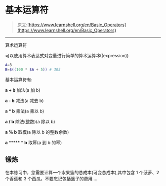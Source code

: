 # 基本运算符

> 原文:[https://www.learnshell.org/en/Basic_Operators](https://www.learnshell.org/en/Basic_Operators)

* * *

算术运算符

可以使用算术表达式对变量进行简单的算术运算:$((expression))

```sh
A=3
B=$((100 * $A + 5)) # 305 
```

基本运算符有:

**a + b** 加法(a 加 b)

**a - b** 减法(a 减去 b)

**a * b** 乘法(a 乘以 b)

**a / b** 除法(整数)(a 除以 b)

**a % b** 取模(a 除以 b 的整数余数)

**a** ***** * **b** 取幂(a 到 b 的幂)

## 锻炼

在本练习中，您需要计算一个水果篮的总成本(可变总成本),其中包含 1 个菠萝、2 个香蕉和 3 个西瓜。不要忘记包括篮子的费用....